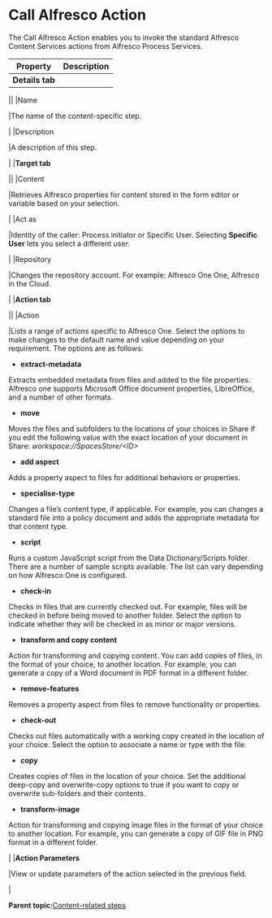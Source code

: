 # Call Alfresco Action

The Call Alfresco Action enables you to invoke the standard Alfresco Content Services actions from Alfresco Process Services.

|Property|Description|
|--------|-----------|
|**Details tab**

||
|Name

|The name of the content-specific step.

|
|Description

|A description of this step.

|
|**Target tab**

||
|Content

|Retrieves Alfresco properties for content stored in the form editor or variable based on your selection.

|
|Act as

|Identity of the caller: Process initiator or Specific User. Selecting **Specific User** lets you select a different user.

|
|Repository

|Changes the repository account. For example: Alfresco One One, Alfresco in the Cloud.

|
|**Action tab**

||
|Action

|Lists a range of actions specific to Alfresco One. Select the options to make changes to the default name and value depending on your requirement. The options are as follows:

 -   ****extract-metadata****

Extracts embedded metadata from files and added to the file properties. Alfresco one supports Microsoft Office document properties, LibreOffice, and a number of other formats.

-   ****move****

Moves the files and subfolders to the locations of your choices in Share if you edit the following value with the exact location of your document in Share: *workspace://SpacesStore/<ID\>*

-   ****add aspect****

Adds a property aspect to files for additional behaviors or properties.

-   ****specialise-type****

Changes a file’s content type, if applicable. For example, you can changes a standard file into a policy document and adds the appropriate metadata for that content type.

-   ****script****

Runs a custom JavaScript script from the Data Dictionary/Scripts folder. There are a number of sample scripts available. The list can vary depending on how Alfresco One is configured.

-   ****check-in****

Checks in files that are currently checked out. For example, files will be checked in before being moved to another folder. Select the option to indicate whether they will be checked in as minor or major versions.

-   ****transform and copy content****

Action for transforming and copying content. You can add copies of files, in the format of your choice, to another location. For example, you can generate a copy of a Word document in PDF format in a different folder.

-   ****remove-features****

Removes a property aspect from files to remove functionality or properties.

-   ****check-out****

Checks out files automatically with a working copy created in the location of your choice. Select the option to associate a name or type with the file.

-   ****copy****

Creates copies of files in the location of your choice. Set the additional deep-copy and overwrite-copy options to true if you want to copy or overwrite sub-folders and their contents.

-   ****transform-image****

Action for transforming and copying image files in the format of your choice to another location. For example, you can generate a copy of GIF file in PNG format in a different folder.


|
|**Action Parameters**

|View or update parameters of the action selected in the previous field.

|

**Parent topic:**[Content-related steps](../topics/content_related_steps.md)

